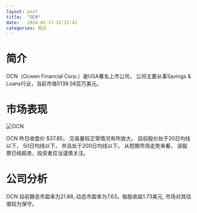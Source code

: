 ```yaml
---
layout: post
title:  "OCN"
date:   2014-02-17 12:21:41
categories: 观点
---
```


# 简介
OCN（Ocwen Financial Corp.）是USA著名上市公司，
公司主要从事Savings & Loans行业，当前市值5139.58百万美元。

# 市场表现

![OCN](http://finviz.com/chart.ashx?t=OCN&ty=c&ta=1&p=d&s=l)

OCN 昨日收盘价 $37.85，
交易量较正常情况有所放大。
目前股价处于20日均线以下，
50日均线以下，
并且处于200日均线以下。
从短期市场走势来看，
该股票已经超卖，投资者应当谨慎关注。

# 公司分析
OCN 目前静态市盈率为21.88, 动态市盈率为7.63，每股收益1.73美元,
市场对其估值较为保守。
